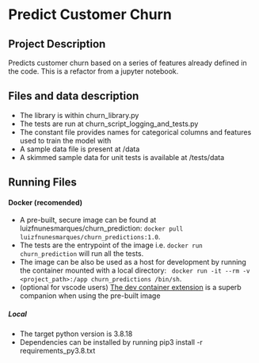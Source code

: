 # Predict Customer Churn

## Project Description
Predicts customer churn based on a series of features already defined in the code.
This is a refactor from a jupyter notebook.

## Files and data description
- The library is within churn_library.py
- The tests are run at churn_script_logging_and_tests.py
- The constant file provides names for categorical columns and features used to train the model with
- A sample data file is present at /data
- A skimmed sample data for unit tests is available at /tests/data

## Running Files
#### Docker (recomended)
- A pre-built, secure image can be found at luizfnunesmarques/churn_prediction: `docker pull luizfnunesmarques/churn_predictions:1.0`.
- The tests are the entrypoint of the image i.e. `docker run churn_prediction` will run all the tests.
- The image can be also be used as a host for development by running the container mounted with a local directory: ` docker run -it --rm -v <project_path>:/app churn_predictions /bin/sh`.
- (optional for vscode users) [The dev container extension](https://code.visualstudio.com/docs/devcontainers/containers) is a superb companion when using the pre-built image

##### Local
- The target python version is 3.8.18
- Dependencies can be installed by running pip3 install -r requirements_py3.8.txt
